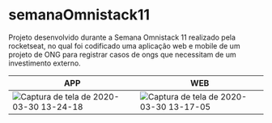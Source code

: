 # semanaOmnistack11
Projeto desenvolvido durante a Semana Omnistack 11 realizado pela rocketseat, no qual foi codificado uma aplicação web e mobile de um projeto de ONG para registrar casos de ongs que necessitam de um investimento externo.

|APP | WEB | 
| ------------ | ------------- |
|![Captura de tela de 2020-03-30 13-24-18](https://user-images.githubusercontent.com/50887367/77937446-b8d15000-728a-11ea-8423-f92f69fa2a59.png)   |  ![Captura de tela de 2020-03-30 13-17-05](https://user-images.githubusercontent.com/50887367/77937614-f6ce7400-728a-11ea-9ed5-dda1f592c791.png)|


